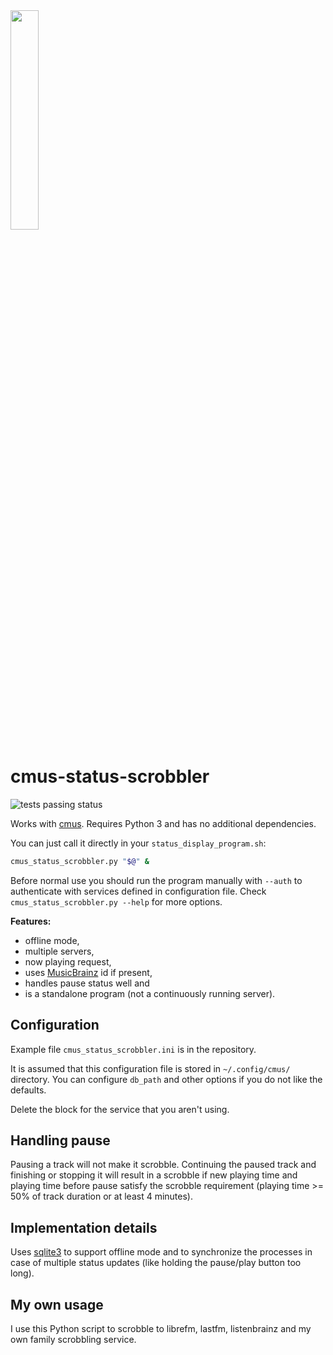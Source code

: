 <img src="https://user-images.githubusercontent.com/4954310/186776680-213451db-cbd5-45ff-8f36-29f4fb17459c.svg" width=30% height=30%>

# cmus-status-scrobbler

![tests passing status](https://github.com/vjeranc/cmus-status-scrobbler/actions/workflows/run-tests.yml/badge.svg?branch=main)

Works with [cmus](https://cmus.github.io/). Requires Python 3 and has no
additional dependencies.

You can just call it directly in your `status_display_program.sh`:
```bash
cmus_status_scrobbler.py "$@" &
```

Before normal use you should run the program manually with `--auth` to authenticate with services defined in configuration file. Check `cmus_status_scrobbler.py --help` for more options.

**Features:**

* offline mode,
* multiple servers,
* now playing request,
* uses [MusicBrainz](https://musicbrainz.org) id if present,
* handles pause status well and
* is a standalone program (not a continuously running server).

## Configuration

Example file `cmus_status_scrobbler.ini` is in the repository.

It is assumed that this configuration file is stored in `~/.config/cmus/`
directory. You can configure `db_path` and other options if you do not like the
defaults.

Delete the block for the service that you aren't using.

## Handling pause

Pausing a track will not make it scrobble. Continuing the paused track and 
finishing or stopping it will result in a scrobble if new playing time and 
playing time before pause satisfy the scrobble requirement (playing time >=
50% of track duration or at least 4 minutes).

## Implementation details

Uses [sqlite3](https://docs.python.org/3/library/sqlite3.html) to support
offline mode and to synchronize the processes in case of multiple status
updates (like holding the pause/play button too long).

## My own usage

I use this Python script to scrobble to librefm, lastfm, listenbrainz and
my own family scrobbling service.
